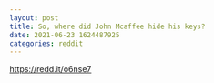 ```yaml
--- 
layout: post 
title: So, where did John Mcaffee hide his keys? 
date: 2021-06-23 1624487925 
categories: reddit 
--- 
```

https://redd.it/o6nse7